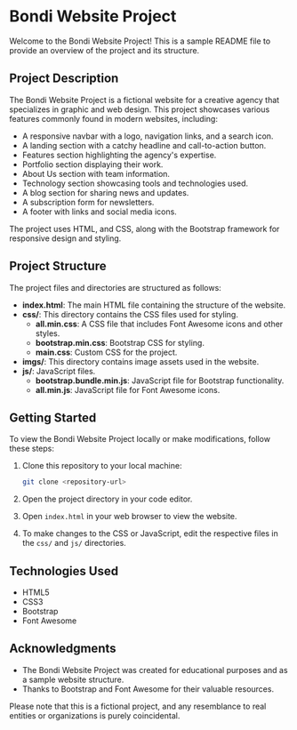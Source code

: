 # Bondi Website Project

Welcome to the Bondi Website Project! This is a sample README file to provide an overview of the project and its structure.

## Project Description

The Bondi Website Project is a fictional website for a creative agency that specializes in graphic and web design. This project showcases various features commonly found in modern websites, including:

- A responsive navbar with a logo, navigation links, and a search icon.
- A landing section with a catchy headline and call-to-action button.
- Features section highlighting the agency's expertise.
- Portfolio section displaying their work.
- About Us section with team information.
- Technology section showcasing tools and technologies used.
- A blog section for sharing news and updates.
- A subscription form for newsletters.
- A footer with links and social media icons.

The project uses HTML, and CSS, along with the Bootstrap framework for responsive design and styling.

## Project Structure

The project files and directories are structured as follows:

- **index.html**: The main HTML file containing the structure of the website.
- **css/**: This directory contains the CSS files used for styling.
  - **all.min.css**: A CSS file that includes Font Awesome icons and other styles.
  - **bootstrap.min.css**: Bootstrap CSS for styling.
  - **main.css**: Custom CSS for the project.
- **imgs/**: This directory contains image assets used in the website.
- **js/**: JavaScript files.
  - **bootstrap.bundle.min.js**: JavaScript file for Bootstrap functionality.
  - **all.min.js**: JavaScript file for Font Awesome icons.

## Getting Started

To view the Bondi Website Project locally or make modifications, follow these steps:

1. Clone this repository to your local machine:

   ```bash
   git clone <repository-url>
   ```

2. Open the project directory in your code editor.

3. Open `index.html` in your web browser to view the website.

4. To make changes to the CSS or JavaScript, edit the respective files in the `css/` and `js/` directories.

## Technologies Used

- HTML5
- CSS3
- Bootstrap
- Font Awesome

## Acknowledgments

- The Bondi Website Project was created for educational purposes and as a sample website structure.
- Thanks to Bootstrap and Font Awesome for their valuable resources.

Please note that this is a fictional project, and any resemblance to real entities or organizations is purely coincidental.
